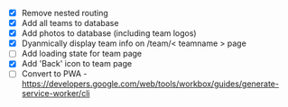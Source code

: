 - [x] Remove nested routing
- [x] Add all teams to database
- [x] Add photos to database (including team logos)
- [x] Dyanmically display team info on /team/< teamname > page
- [ ] Add loading state for team page
- [x] Add 'Back' icon to team page
- [ ] Convert to PWA - https://developers.google.com/web/tools/workbox/guides/generate-service-worker/cli